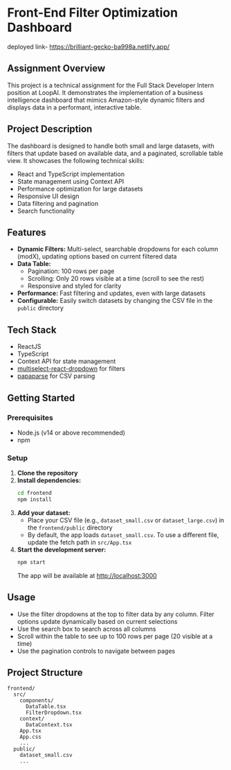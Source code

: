 # Front-End Filter Optimization Dashboard

deployed link- https://brilliant-gecko-ba998a.netlify.app/

## Assignment Overview

This project is a technical assignment for the Full Stack Developer Intern position at LoopAI. It demonstrates the implementation of a business intelligence dashboard that mimics Amazon-style dynamic filters and displays data in a performant, interactive table.

## Project Description

The dashboard is designed to handle both small and large datasets, with filters that update based on available data, and a paginated, scrollable table view. It showcases the following technical skills:

- React and TypeScript implementation
- State management using Context API
- Performance optimization for large datasets
- Responsive UI design
- Data filtering and pagination
- Search functionality

## Features

- **Dynamic Filters:** Multi-select, searchable dropdowns for each column (modX), updating options based on current filtered data
- **Data Table:**
  - Pagination: 100 rows per page
  - Scrolling: Only 20 rows visible at a time (scroll to see the rest)
  - Responsive and styled for clarity
- **Performance:** Fast filtering and updates, even with large datasets
- **Configurable:** Easily switch datasets by changing the CSV file in the `public` directory

## Tech Stack

- ReactJS
- TypeScript
- Context API for state management
- [multiselect-react-dropdown](https://www.npmjs.com/package/multiselect-react-dropdown) for filters
- [papaparse](https://www.npmjs.com/package/papaparse) for CSV parsing

## Getting Started

### Prerequisites

- Node.js (v14 or above recommended)
- npm

### Setup

1. **Clone the repository**
2. **Install dependencies:**
   ```bash
   cd frontend
   npm install
   ```
3. **Add your dataset:**
   - Place your CSV file (e.g., `dataset_small.csv` or `dataset_large.csv`) in the `frontend/public` directory
   - By default, the app loads `dataset_small.csv`. To use a different file, update the fetch path in `src/App.tsx`
4. **Start the development server:**
   ```bash
   npm start
   ```
   The app will be available at [http://localhost:3000](http://localhost:3000)

## Usage

- Use the filter dropdowns at the top to filter data by any column. Filter options update dynamically based on current selections
- Use the search box to search across all columns
- Scroll within the table to see up to 100 rows per page (20 visible at a time)
- Use the pagination controls to navigate between pages

## Project Structure

```
frontend/
  src/
    components/
      DataTable.tsx
      FilterDropdown.tsx
    context/
      DataContext.tsx
    App.tsx
    App.css
    ...
  public/
    dataset_small.csv
    ...
```

